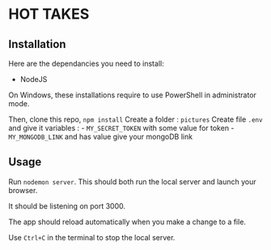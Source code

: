 # HOT TAKES #

## Installation ##

Here are the dependancies you need to install:
- NodeJS 

On Windows, these installations require to use PowerShell in administrator mode.

Then, clone this repo, `npm install`
Create a folder : `pictures`
Create file `.env` and give it variables : - `MY_SECRET_TOKEN` with some value for token
                                           - `MY_MONGODB_LINK` and has value give your mongoDB link

## Usage ##

Run `nodemon server`. This should both run the local server and launch your browser.

It should be listening on port 3000.

The app should reload automatically when you make a change to a file.

Use `Ctrl+C` in the terminal to stop the local server.
